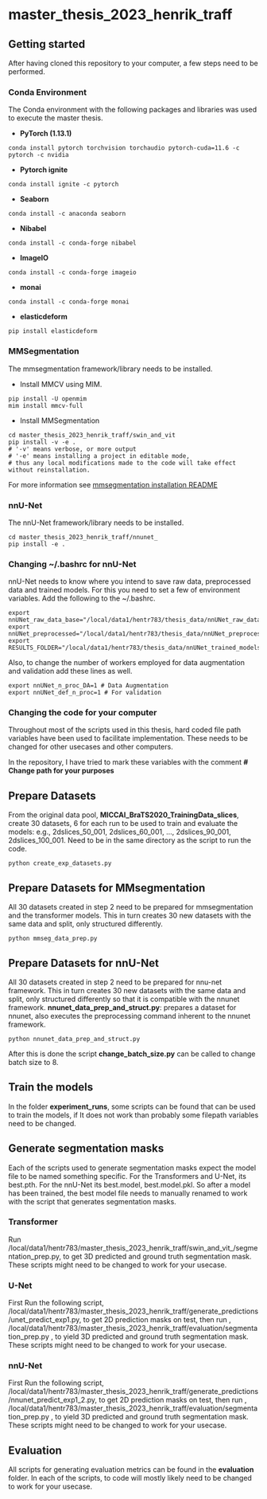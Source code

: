# master_thesis_2023_henrik_traff


## Getting started

After having cloned this repository to your computer, a few steps need to be performed.


### Conda Environment
The Conda environment with the following packages and libraries 
was used to execute the master thesis.

+ **PyTorch (1.13.1)**
```
conda install pytorch torchvision torchaudio pytorch-cuda=11.6 -c pytorch -c nvidia 
```
+ **Pytorch ignite**
```
conda install ignite -c pytorch 
```
+ **Seaborn**
```
conda install -c anaconda seaborn  
```
+ **Nibabel**
```
conda install -c conda-forge nibabel   
```
+ **ImageIO**
```
conda install -c conda-forge imageio   
```
+ **monai**
```
conda install -c conda-forge monai  
```
+ **elasticdeform**
```
pip install elasticdeform  
```

### MMSegmentation
The mmsegmentation framework/library needs to be installed.
- Install MMCV using MIM.
```
pip install -U openmim
mim install mmcv-full
```
- Install MMSegmentation
```
cd master_thesis_2023_henrik_traff/swin_and_vit
pip install -v -e .
# '-v' means verbose, or more output
# '-e' means installing a project in editable mode,
# thus any local modifications made to the code will take effect without reinstallation.
```
For more information see [mmsegmentation installation README](https://github.com/open-mmlab/mmsegmentation/blob/main/docs/en/get_started.md#installation)

### nnU-Net
The nnU-Net framework/library needs to be installed.

```
cd master_thesis_2023_henrik_traff/nnunet_
pip install -e .
```
### Changing ~/.bashrc for nnU-Net
nnU-Net needs to know where you intend to save raw data, preprocessed data and trained models. For this you need to set a few of environment variables.
Add the following to the ~/.bashrc.

```
export nnUNet_raw_data_base="/local/data1/hentr783/thesis_data/nnUNet_raw_data_base"
export nnUNet_preprocessed="/local/data1/hentr783/thesis_data/nnUNet_preprocessed"
export RESULTS_FOLDER="/local/data1/hentr783/thesis_data/nnUNet_trained_models"
```

Also, to change the number of workers employed for data augmentation and validation add
these lines as well.
```
export nnUNet_n_proc_DA=1 # Data Augmentation
export nnUNet_def_n_proc=1 # For validation 
```

### Changing the code for your computer
Throughout most of the scripts used in this thesis, hard coded file path variables
have been used to facilitate implementation. These needs to be changed for other usecases and
other computers. 

In the repository, I have tried to mark these variables with the comment **# Change path for your purposes**

## Prepare Datasets
From the original data pool, **MICCAI_BraTS2020_TrainingData_slices**, create 30 datasets, 6 for each run to be used to train and evaluate the models: e.g., 2dslices_50_001, 2dslices_60_001, ..., 2dslices_90_001, 2dslices_100_001. Need to be in the same directory as the script to run the code. 
```
python create_exp_datasets.py 
```
## Prepare Datasets for MMsegmentation
All 30 datasets created in step 2 need to be prepared for mmsegmentation and the transformer models. This in turn creates 30 new datasets with the same data and split, only structured differently. 
```
python mmseg_data_prep.py 
```
## Prepare Datasets for nnU-Net
All 30 datasets created in step 2 need to be prepared for nnu-net framework. This in turn creates 30 new datasets with the same data and split, only structured differently so that it is compatible with the nnunet framework.
**nnunet_data_prep_and_struct.py**:  prepares a dataset for nnunet, also executes the preprocessing command inherent to the nnunet framework. 
```
python nnunet_data_prep_and_struct.py 
```
After this is done the script **change_batch_size.py** can be called to change batch size to 8.

## Train the models
In the folder **experiment_runs**, some scripts can be found that can be used to train the models, if It does not work than probably some filepath variables need to be changed.

## Generate segmentation masks
Each of the scripts used to generate segmentation masks expect the model file to be named something specific.
For the Transformers and U-Net, its best.pth. For the nnU-Net its best.model, best.model.pkl.
So after a model has been trained, the best model file needs to manually renamed to work with the script that generates segmentation masks.
### Transformer
Run /local/data1/hentr783/master_thesis_2023_henrik_traff/swin_and_vit_/segmentation_prep.py, to get 3D predicted and ground truth segmentation mask. 
These scripts might need to be changed to work for your usecase.
### U-Net
First Run the following script, /local/data1/hentr783/master_thesis_2023_henrik_traff/generate_predictions/unet_predict_exp1.py, to get 2D prediction masks on test, then run , /local/data1/hentr783/master_thesis_2023_henrik_traff/evaluation/segmentation_prep.py , to yield 3D predicted and ground truth segmentation mask.
These scripts might need to be changed to work for your usecase.

### nnU-Net
First Run the following script, /local/data1/hentr783/master_thesis_2023_henrik_traff/generate_predictions/nnunet_predict_exp1_2.py, to get 2D prediction masks on test, then run , /local/data1/hentr783/master_thesis_2023_henrik_traff/evaluation/segmentation_prep.py , to yield 3D predicted and ground truth segmentation mask.
These scripts might need to be changed to work for your usecase.

## Evaluation 
All scripts for generating evaluation metrics can be found in the **evaluation** folder. In each of the scripts, to code will mostly likely need to be changed to work for your usecase.
